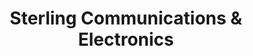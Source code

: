 ---
title: "Sterling Communications & Electronics"
url: /pinedale/sterling-communications-und-electronics/
shop: Handy
---